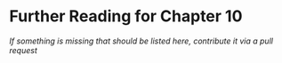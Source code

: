 # Further Reading for Chapter 10
*If something is missing that should be listed here, contribute it via a pull request*

